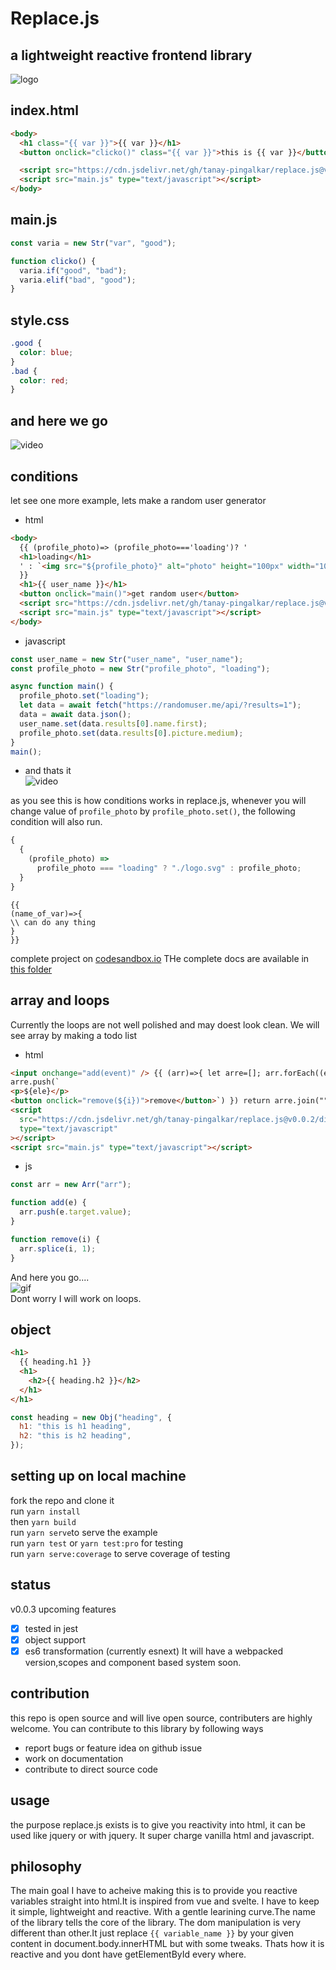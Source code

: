 # Replace.js

## a lightweight reactive frontend library

![logo](https://github.com/tanay-pingalkar/replace.js/blob/main/playground/logo.png)

## index.html

```html
<body>
  <h1 class="{{ var }}">{{ var }}</h1>
  <button onclick="clicko()" class="{{ var }}">this is {{ var }}</button>

  <script src="https://cdn.jsdelivr.net/gh/tanay-pingalkar/replace.js@v0.0.3/dist/bundle.min.js"></script>
  <script src="main.js" type="text/javascript"></script>
</body>
```

## main.js

```javascript
const varia = new Str("var", "good");

function clicko() {
  varia.if("good", "bad");
  varia.elif("bad", "good");
}
```

## style.css

```css
.good {
  color: blue;
}
.bad {
  color: red;
}
```

## and here we go

![video](https://github.com/tanay-pingalkar/replace.js/blob/main/example/Screencast%202021-04-19%2011%2033%2032.gif)

## conditions

let see one more example, lets make a random user generator

- html

```html
<body>
  {{ (profile_photo)=> (profile_photo==='loading')? '
  <h1>loading</h1>
  ' : `<img src="${profile_photo}" alt="photo" height="100px" width="100px" />`
  }}
  <h1>{{ user_name }}</h1>
  <button onclick="main()">get random user</button>
  <script src="https://cdn.jsdelivr.net/gh/tanay-pingalkar/replace.js@v0.0.3/dist/bundle.min.js"></script>
  <script src="main.js" type="text/javascript"></script>
</body>
```

- javascript

```javascript
const user_name = new Str("user_name", "user_name");
const profile_photo = new Str("profile_photo", "loading");

async function main() {
  profile_photo.set("loading");
  let data = await fetch("https://randomuser.me/api/?results=1");
  data = await data.json();
  user_name.set(data.results[0].name.first);
  profile_photo.set(data.results[0].picture.medium);
}
main();
```

- and thats it <br>
  ![video](https://github.com/tanay-pingalkar/replace.js/blob/main/example/random.gif)

as you see this is how conditions works in replace.js, whenever you will change value of `profile_photo` by `profile_photo.set()`, the following
condition will also run.

```javascript
{
  {
    (profile_photo) =>
      profile_photo === "loading" ? "./logo.svg" : profile_photo;
  }
}
```

```javscript
{{
(name_of_var)=>{
\\ can do any thing
}
}}
```

complete project on [codesandbox.io](https://codesandbox.io/s/currying-flower-osk5n?file=/index.html)
THe complete docs are available in [this folder](https://github.com/tanay-pingalkar/replace.js/tree/main/docs)

## array and loops

Currently the loops are not well polished and may doest look clean. We will see array by making a todo list

- html

```html
<input onchange="add(event)" /> {{ (arr)=>{ let arre=[]; arr.forEach((ele,i)=>{
arre.push(`
<p>${ele}</p>
<button onclick="remove(${i})">remove</button>`) }) return arre.join("") } }}
<script
  src="https://cdn.jsdelivr.net/gh/tanay-pingalkar/replace.js@v0.0.2/dist/bundle.min.js"
  type="text/javascript"
></script>
<script src="main.js" type="text/javascript"></script>
```

- js

```javascript
const arr = new Arr("arr");

function add(e) {
  arr.push(e.target.value);
}

function remove(i) {
  arr.splice(i, 1);
}
```

And here you go.... <br>
![gif](https://github.com/tanay-pingalkar/replace.js/blob/main/example/Screencast%202021-04-22%2017%2011%2023.gif)
<br>Dont worry I will work on loops.

## object

```html
<h1>
  {{ heading.h1 }}
  <h1>
    <h2>{{ heading.h2 }}</h2>
  </h1>
</h1>
```

```javascript
const heading = new Obj("heading", {
  h1: "this is h1 heading",
  h2: "this is h2 heading",
});
```

## setting up on local machine

fork the repo and clone it <br>
run `yarn install` <br>
then `yarn build` <br>
run `yarn serve`to serve the example <br>
run `yarn test` or `yarn test:pro` for testing <br>
run `yarn serve:coverage` to serve coverage of testing

## status

v0.0.3 upcoming features

- [x] tested in jest
- [x] object support
- [x] es6 transformation (currently esnext)
      It will have a webpacked version,scopes and component based system soon.

## contribution

this repo is open source and will live open source, contributers are highly welcome. You can contribute to this library by following ways

- report bugs or feature idea on github issue
- work on documentation
- contribute to direct source code

## usage

the purpose replace.js exists is to give you reactivity into html, it can be used like jquery or with jquery. It super charge vanilla html and javascript.

## philosophy

The main goal I have to acheive making this is to provide you reactive variables straight into html.It is inspired from vue and svelte. I have to keep it simple, lightweight and reactive. With a gentle learining curve.The name of the library tells the core of the library. The dom manipulation is very different than other.It just replace `{{ variable_name }}` by your given content in document.body.innerHTML but with some tweaks. Thats how it is reactive and you dont have getElementById every where.
